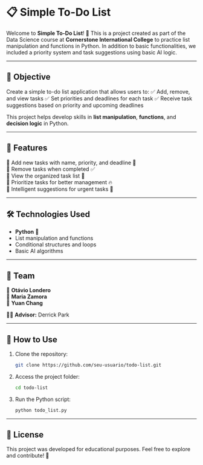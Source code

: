 # 📋 Simple To-Do List

Welcome to **Simple To-Do List**! 🚀 This is a project created as part of the Data Science course at **Cornerstone International College** to practice list manipulation and functions in Python. In addition to basic functionalities, we included a priority system and task suggestions using basic AI logic.

---

## 🎯 Objective

Create a simple to-do list application that allows users to: ✅ Add, remove, and view tasks ✅ Set priorities and deadlines for each task ✅ Receive task suggestions based on priority and upcoming deadlines

This project helps develop skills in **list manipulation**, **functions**, and **decision logic** in Python.

---

## 🚀 Features

🔹 Add new tasks with name, priority, and deadline 📌\
🔹 Remove tasks when completed ✅\
🔹 View the organized task list 📝\
🔹 Prioritize tasks for better management 🔥\
🔹 Intelligent suggestions for urgent tasks 🤖

---

## 🛠️ Technologies Used

- **Python** 🐍
- List manipulation and functions
- Conditional structures and loops
- Basic AI algorithms

---

## 👥 Team

👤 **Otávio Londero**\
👤 **Maria Zamora**\
👤 **Yuan Chang**

👨‍🏫 **Advisor:** Derrick Park

---

## 📌 How to Use

1. Clone the repository:
   ```sh
   git clone https://github.com/seu-usuario/todo-list.git
   ```
2. Access the project folder:
   ```sh
   cd todo-list
   ```
3. Run the Python script:
   ```sh
   python todo_list.py
   ```

---

## 📄 License

This project was developed for educational purposes. Feel free to explore and contribute! 🚀

